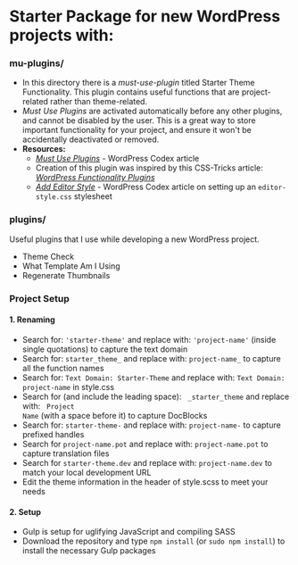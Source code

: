 # Starter Package for new WordPress projects with:

### mu-plugins/
- In this directory there is a _must-use-plugin_ titled Starter Theme Functionality. This plugin contains useful functions that are project-related rather than theme-related.
- _Must Use Plugins_ are activated automatically before any other plugins, and cannot be disabled by the user. This is a great way to store important functionality for your project, and ensure it won't be accidentally deactivated or removed.
- **Resources:**
    - _[Must Use Plugins](https://codex.wordpress.org/Must_Use_Plugins)_ - WordPress Codex article
    - Creation of this plugin was inspired by this CSS-Tricks article: _[WordPress Functionality Plugins](https://css-tricks.com/wordpress-functionality-plugins/)_
    - _[Add Editor Style](https://codex.wordpress.org/Function_Reference/add_editor_style)_ - WordPress Codex article on setting up an `editor-style.css` stylesheet

### plugins/

Useful plugins that I use while developing a new WordPress project.

- Theme Check
- What Template Am I Using
- Regenerate Thumbnails

### Project Setup

#### 1. Renaming
* Search for: `'starter-theme'` and replace with: `'project-name'` (inside single quotations) to capture the text domain
* Search for: `starter_theme_` and replace with: `project-name_` to capture all the function names
* Search for: `Text Domain: Starter-Theme` and replace with: `Text Domain: project-name` in style.css
* Search for (and include the leading space): <code>&nbsp;_starter_theme</code> and replace with: <code>&nbsp;Project Name</code> (with a space before it) to capture DocBlocks
* Search for: `starter-theme-` and replace with: `project-name-` to capture prefixed handles
* Search for `project-name.pot` and replace with: `project-name.pot` to capture translation files
* Search for `starter-theme.dev` and replace with: `project-name.dev` to match your local development URL
* Edit the theme information in the header of style.scss to meet your needs

#### 2. Setup
- Gulp is setup for uglifying JavaScript and compiling SASS
- Download the repository and type `npm install` (or `sudo npm install`) to install the necessary Gulp packages

